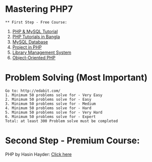 # Mastering PHP7

```
** First Step - Free Course:
```
1. [PHP & MySQL Tutorial](https://www.youtube.com/playlist?list=PLKXQ_o7Gi3f7ButYM9fyUivIpzYNoK0xH)
2. [PHP Tutorials in Bangla](https://www.youtube.com/playlist?list=PLlsOCJ-Lo0IIEaNvBniMMo0O1uTG_qSDL)
3. [MySQL Database](https://www.youtube.com/playlist?list=PLlsOCJ-Lo0ILNTIIb5jydjfNPA0lmEGI_)
4. [Project in PHP](https://www.youtube.com/playlist?list=PLlsOCJ-Lo0IKQXNiDOcPL454JznUXg5d3)
5. [Library Management System](https://www.youtube.com/playlist?list=PLlsOCJ-Lo0IIERQxzwY2LTXa_2KWrE8AT)
6. [Object-Oriented PHP](https://www.youtube.com/playlist?list=PLlsOCJ-Lo0IJ_KgFY7uErRIWfgPbBtFO3)

# Problem Solving (Most Important)
```
Go to: http://edabit.com/
1. Minimum 50 problems solve for - Very Easy
2. Minimum 50 problems solve for - Easy
3. Minimum 50 problems solve for - Medium
4. Minimum 50 problems solve for - Hard
5. Minimum 50 problems solve for - Very Hard
6. Minimum 50 problems solve for - Expert
Total: at least 300 Problem solve must be completed
```


# Second Step - Premium Course:

PHP by Hasin Hayder: [Click here](https://learnwith.hasinhayder.com/wp/shop/mastering-php-7/)
